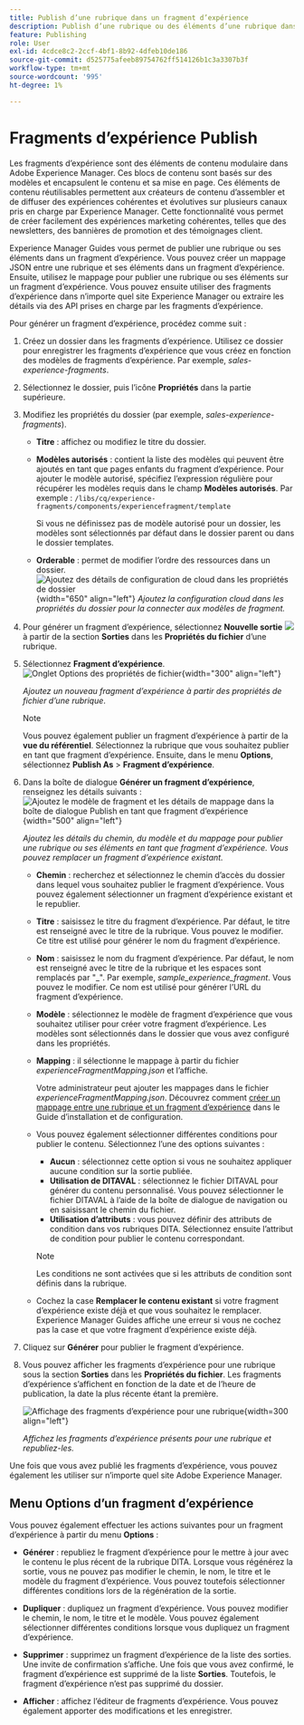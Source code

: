 ```yaml
---
title: Publish d’une rubrique dans un fragment d’expérience
description: Publish d’une rubrique ou des éléments d’une rubrique dans un fragment d’expérience dans AEM Guides.  Découvrez comment afficher les fragments d’expérience présents pour une rubrique et les republier.
feature: Publishing
role: User
exl-id: 4cdce8c2-2ccf-4bf1-8b92-4dfeb10de186
source-git-commit: d525775afeeb89754762ff514126b1c3a3307b3f
workflow-type: tm+mt
source-wordcount: '995'
ht-degree: 1%

---
```


# Fragments d’expérience Publish

Les fragments d’expérience sont des éléments de contenu modulaire dans Adobe Experience Manager. Ces blocs de contenu sont basés sur des modèles et encapsulent le contenu et sa mise en page. Ces éléments de contenu réutilisables permettent aux créateurs de contenu d’assembler et de diffuser des expériences cohérentes et évolutives sur plusieurs canaux pris en charge par Experience Manager. Cette fonctionnalité vous permet de créer facilement des expériences marketing cohérentes, telles que des newsletters, des bannières de promotion et des témoignages client.

Experience Manager Guides vous permet de publier une rubrique ou ses éléments dans un fragment d’expérience. Vous pouvez créer un mappage JSON entre une rubrique et ses éléments dans un fragment d’expérience. Ensuite, utilisez le mappage pour publier une rubrique ou ses éléments sur un fragment d’expérience. Vous pouvez ensuite utiliser des fragments d’expérience dans n’importe quel site Experience Manager ou extraire les détails via des API prises en charge par les fragments d’expérience.




Pour générer un fragment d’expérience, procédez comme suit :


1. Créez un dossier dans les fragments d’expérience. Utilisez ce dossier pour enregistrer les fragments d’expérience que vous créez en fonction des modèles de fragments d’expérience. Par exemple, *sales-experience-fragments*.
1. Sélectionnez le dossier, puis l’icône **Propriétés** dans la partie supérieure.
1. Modifiez les propriétés du dossier (par exemple, *sales-experience-fragments*).


   * **Titre** : affichez ou modifiez le titre du dossier.

   * **Modèles autorisés** : contient la liste des modèles qui peuvent être ajoutés en tant que pages enfants du fragment d’expérience. Pour ajouter le modèle autorisé, spécifiez l’expression régulière pour récupérer les modèles requis dans le champ **Modèles autorisés**.
Par exemple :
     `/libs/cq/experience-fragments/components/experiencefragment/template`

     Si vous ne définissez pas de modèle autorisé pour un dossier, les modèles sont sélectionnés par défaut dans le dossier parent ou dans le dossier templates.
   * **Orderable** : permet de modifier l’ordre des ressources dans un dossier.
     ![ Ajoutez des détails de configuration de cloud dans les propriétés de dossier](images/experience-fragment-folder-properties.png){width="650" align="left"}
     *Ajoutez la configuration cloud dans les propriétés du dossier pour la connecter aux modèles de fragment.*
1. Pour générer un fragment d’expérience, sélectionnez **Nouvelle sortie** ![ ](./images/Add_icon.svg) à partir de la section **Sorties** dans les **Propriétés du fichier** d’une rubrique.
1. Sélectionnez **Fragment d’expérience**.\
   ![ Onglet Options des propriétés de fichier ](./images/file-properties-outputs.png){width="300" align="left"}

   *Ajoutez un nouveau fragment d’expérience à partir des propriétés de fichier d’une rubrique*.

   >[!NOTE]
   >
   > Vous pouvez également publier un fragment d’expérience à partir de la **vue du référentiel**. Sélectionnez la rubrique que vous souhaitez publier en tant que fragment d’expérience. Ensuite, dans le menu **Options**, sélectionnez **Publish As** > **Fragment d’expérience**.

1. Dans la boîte de dialogue **Générer un fragment d’expérience**, renseignez les détails suivants :
   ![Ajoutez le modèle de fragment et les détails de mappage dans la boîte de dialogue Publish en tant que fragment d’expérience](images/experience-fragment-generate.png){width="500" align="left"}

   *Ajoutez les détails du chemin, du modèle et du mappage pour publier une rubrique ou ses éléments en tant que fragment d’expérience. Vous pouvez remplacer un fragment d’expérience existant.*

   * **Chemin** : recherchez et sélectionnez le chemin d’accès du dossier dans lequel vous souhaitez publier le fragment d’expérience. Vous pouvez également sélectionner un fragment d’expérience existant et le republier.
   * **Titre** : saisissez le titre du fragment d’expérience. Par défaut, le titre est renseigné avec le titre de la rubrique. Vous pouvez le modifier. Ce titre est utilisé pour générer le nom du fragment d’expérience.
   * **Nom** : saisissez le nom du fragment d’expérience. Par défaut, le nom est renseigné avec le titre de la rubrique et les espaces sont remplacés par &quot;_&quot;. Par exemple, *sample_experience_fragment*. Vous pouvez le modifier. Ce nom est utilisé pour générer l’URL du fragment d’expérience.
   * **Modèle** : sélectionnez le modèle de fragment d’expérience que vous souhaitez utiliser pour créer votre fragment d’expérience. Les modèles sont sélectionnés dans le dossier que vous avez configuré dans les propriétés.
   * **Mapping** : il sélectionne le mappage à partir du fichier *experienceFragmentMapping.json* et l’affiche.



     Votre administrateur peut ajouter les mappages dans le fichier *experienceFragmentMapping.json*.  Découvrez comment [créer un mappage entre une rubrique et un fragment d’expérience](../cs-install-guide/conf-experience-fragment-mapping-cs.md) dans le Guide d’installation et de configuration.

   * Vous pouvez également sélectionner différentes conditions pour publier le contenu.  Sélectionnez l’une des options suivantes :


      * **Aucun** : sélectionnez cette option si vous ne souhaitez appliquer aucune condition sur la sortie publiée.
      * **Utilisation de DITAVAL** : sélectionnez le fichier DITAVAL pour générer du contenu personnalisé. Vous pouvez sélectionner le fichier DITAVAL à l’aide de la boîte de dialogue de navigation ou en saisissant le chemin du fichier.
      * **Utilisation d’attributs** : vous pouvez définir des attributs de condition dans vos rubriques DITA. Sélectionnez ensuite l’attribut de condition pour publier le contenu correspondant.

     >[!NOTE]
     > 
     >Les conditions ne sont activées que si les attributs de condition sont définis dans la rubrique.


   * Cochez la case **Remplacer le contenu existant** si votre fragment d’expérience existe déjà et que vous souhaitez le remplacer. Experience Manager Guides affiche une erreur si vous ne cochez pas la case et que votre fragment d’expérience existe déjà.
1. Cliquez sur **Générer** pour publier le fragment d’expérience.
1. Vous pouvez afficher les fragments d’expérience pour une rubrique sous la section **Sorties** dans les **Propriétés du fichier**. Les fragments d’expérience s’affichent en fonction de la date et de l’heure de publication, la date la plus récente étant la première.

   ![Affichage des fragments d’expérience pour une rubrique](images/experience-fragment-outputs.png){width=300 align=&quot;left&quot;}

   *Affichez les fragments d’expérience présents pour une rubrique et republiez-les.*




Une fois que vous avez publié les fragments d’expérience, vous pouvez également les utiliser sur n’importe quel site Adobe Experience Manager.


## Menu Options d’un fragment d’expérience

Vous pouvez également effectuer les actions suivantes pour un fragment d’expérience à partir du menu **Options** :

* **Générer** : republiez le fragment d’expérience pour le mettre à jour avec le contenu le plus récent de la rubrique DITA. Lorsque vous régénérez la sortie, vous ne pouvez pas modifier le chemin, le nom, le titre et le modèle du fragment d’expérience. Vous pouvez toutefois sélectionner différentes conditions lors de la régénération de la sortie.

* **Dupliquer** : dupliquez un fragment d’expérience. Vous pouvez modifier le chemin, le nom, le titre et le modèle. Vous pouvez également sélectionner différentes conditions lorsque vous dupliquez un fragment d’expérience.

* **Supprimer** : supprimez un fragment d’expérience de la liste des sorties. Une invite de confirmation s’affiche. Une fois que vous avez confirmé, le fragment d’expérience est supprimé de la liste **Sorties**. Toutefois, le fragment d’expérience n’est pas supprimé du dossier.

* **Afficher** : affichez l’éditeur de fragments d’expérience. Vous pouvez également apporter des modifications et les enregistrer.
